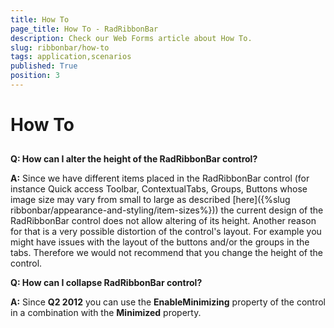 ```yaml
---
title: How To
page_title: How To - RadRibbonBar
description: Check our Web Forms article about How To.
slug: ribbonbar/how-to
tags: application,scenarios
published: True
position: 3
---
```


# How To



## 

**Q: How can I alter the height of the RadRibbonBar control?**

**A:** Since we have different items placed in the RadRibbonBar control (for instance Quick access Toolbar, ContextualTabs, Groups, Buttons whose image size may vary from small to large as described [here]({%slug ribbonbar/appearance-and-styling/item-sizes%})) the current design of the RadRibbonBar control does not allow altering of its height. Another reason for that is a very possible distortion of the control's layout. For example you might have issues with the layout of the buttons and/or the groups in the tabs. Therefore we would not recommend that you change the height of the control.

**Q: How can I collapse RadRibbonBar control?**

**A:** Since **Q2 2012** you can use the **EnableMinimizing** property of the control in a combination with the **Minimized** property.
